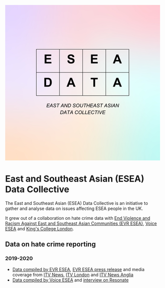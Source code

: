 ![](eseadata.png)

# East and Southeast Asian (ESEA) Data Collective

The East and Southeast Asian (ESEA) Data Collective is an initiative to gather and analyse data on issues affecting ESEA people in the UK.

It grew out of a collaboration on hate crime data with [End Violence and Racism Against East and Southeast Asian Communities (EVR ESEA)](https://evresea.com/), [Voice ESEA](https://www.voiceesea.com/) and [King's College London](https://publicdatalab.org/).

## Data on hate crime reporting

### 2019-2020 

* [Data compiled by EVR ESEA](https://web.archive.org/web/20211009001117/https://evresea.com/data), [EVR ESEA press release](https://static1.squarespace.com/static/5ec3f54599dedd7547fa4508/t/61615e330a00fb64019784c0/1633771060975/EVR+Press+statement+for+FOI+Hate+crime+data+initiative+9+Oct+21.pdf) and media coverage from [ITV News](https://twitter.com/itvnews/status/1445822729907630080), [ITV London](https://twitter.com/itvlondon/status/1446064102388928514?s=20) and [ITV News Anglia](https://twitter.com/itvanglia/status/1446117980077649922?s=20)
* [Data compiled by Voice ESEA](https://www.voiceesea.com/police-data-map) and [interview on Resonate](https://www.weareresonate.com/2021/08/interview-voice-esea-team-talks-collecting-uk-hate-crime-data-and-combating-racism/)
